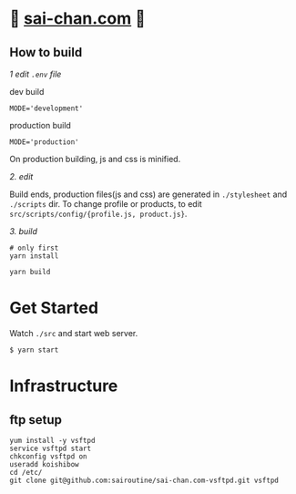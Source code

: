 # 🎉 [sai-chan.com](https://sai-chan.com/) 🎉

## How to build

*1 edit `.env` file*

dev build
```
MODE='development'
```

production build
```
MODE='production'
```
On production building, js and css is minified.

*2. edit*

Build ends, production files(js and css) are generated in `./stylesheet` and `./scripts` dir.
To change profile or products, to edit `src/scripts/config/{profile.js, product.js}`.

*3. build*

```
# only first
yarn install

yarn build
```

# Get Started

Watch `./src` and start web server.
```
$ yarn start
```

# Infrastructure

## ftp setup
```
yum install -y vsftpd
service vsftpd start
chkconfig vsftpd on
useradd koishibow
cd /etc/
git clone git@github.com:sairoutine/sai-chan.com-vsftpd.git vsftpd
